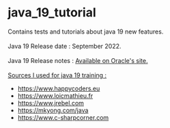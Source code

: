 # java_19_tutorial
Contains tests and tutorials about java 19 new features.
<br/>
<br/>
Java 19 Release date : September 2022.
<br/>
<br/>
Java 19 Release notes : <a href="https://www.oracle.com/java/technologies/javase/19-relnote-issues.html">Available on Oracle's site.</a>
<br/>
<br/>
<u>Sources I used for java 19 training :</u>
- https://www.happycoders.eu
- https://www.loicmathieu.fr
- https://www.jrebel.com
- https://mkyong.com/java
- https://www.c-sharpcorner.com